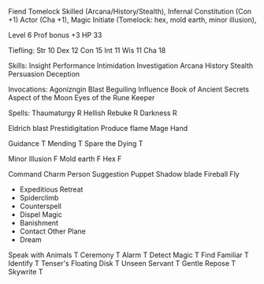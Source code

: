 
Fiend Tomelock
Skilled (Arcana/History/Stealth), Infernal Constitution (Con +1)
Actor (Cha +1), Magic Initiate (Tomelock: hex, mold earth, minor illusion),

Level 6
Prof bonus +3
HP 33

Tiefling:
  Str 10
  Dex 12
  Con 15
  Int 11
  Wis 11
  Cha 18

Skills:
  Insight
  Performance
  Intimidation
  Investigation
  Arcana
  History
  Stealth
  Persuasion
  Deception

Invocations:
  Agonizngin Blast
  Beguiling Influence
  Book of Ancient Secrets
  Aspect of the Moon
  Eyes of the Rune Keeper

Spells:
  Thaumaturgy R
  Hellish Rebuke R
  Darkness R

  Eldrich blast
  Prestidigitation
  Produce flame
  Mage Hand 

  Guidance T
  Mending T
  Spare the Dying T

  Minor Illusion F
  Mold earth F
  Hex F

  Command 
  Charm Person
  Suggestion
  Puppet
  Shadow blade
  Fireball
  Fly
  - Expeditious Retreat
  - Spiderclimb
  - Counterspell
  - Dispel Magic
  - Banishment
  - Contact Other Plane
  - Dream

  Speak with Animals T
  Ceremony T
  Alarm T
  Detect Magic T
  Find Familiar T
  Identify T
  Tenser's Floating Disk T
  Unseen Servant T 
  Gentle Repose T
  Skywrite T
